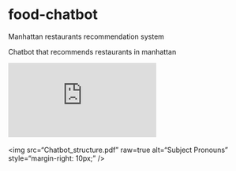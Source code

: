 # food-chatbot
Manhattan restaurants recommendation system

Chatbot that recommends restaurants in manhattan


![Chatbot Structure](https://github.com/gjmichel/food-chatbot/blob/main/Chatbot_structure.pdf)

<img
src=“Chatbot_structure.pdf”
raw=true
alt=“Subject Pronouns”
style=“margin-right: 10px;”
/>
